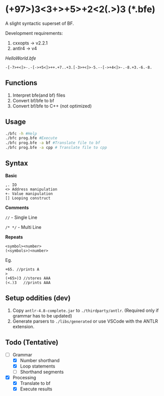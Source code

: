 # (+97>)3<3+>+5>+2<2(.>)3 (*.bfe)

A slight syntactic superset of BF.

Development requirements:
1. cxxopts -> v2.2.1
2. antlr4 -> v4


*HelloWorld.bfe*
```
-[-7>+<]>-.-[->+5<]>++.+7..+3.[-3>+<]>-5.--[->+4<]>-.-8.+3.-6.-8.
```

## Functions

1. Interpret bfe(and bf) files
2. Convert bf/bfe to bf
3. Convert bf/bfe to C++ (not optimized)


## Usage

```sh
./bfc -h #Help
./bfc prog.bfe #Execute
./bfc prog.bfe -a bf #Translate file to bf
./bfc prog.bfe -a cpp # Translate file to cpp
```

## Syntax

**Basic**

```bf
,. IO
<> Address manipulation
+- Value manipulation
[] Looping construct
```
**Comments**

`//` - Single Line

`/* */` - Multi Line

**Repeats**

```
<symbol><number>
(<symbols>)<number>
```
Eg.
```
+65. //prints A
>
(+65>)3 //stores AAA
(<.)3   //prints AAA
```


## Setup oddities (dev)

1. Copy `antlr-4.8-complete.jar` to `./thirdparty/antlr`. (Required only if grammar has to be updated)
2. Generate parsers to `./libs/generated` or use VSCode with the ANTLR extension.

## Todo (Tentative)

- [ ] Grammar
    - [X] Number shorthand
    - [X] Loop statements
    - [ ] Shorthand segments
- [X] Processing
    - [X] Translate to bf
    - [X] Execute results
